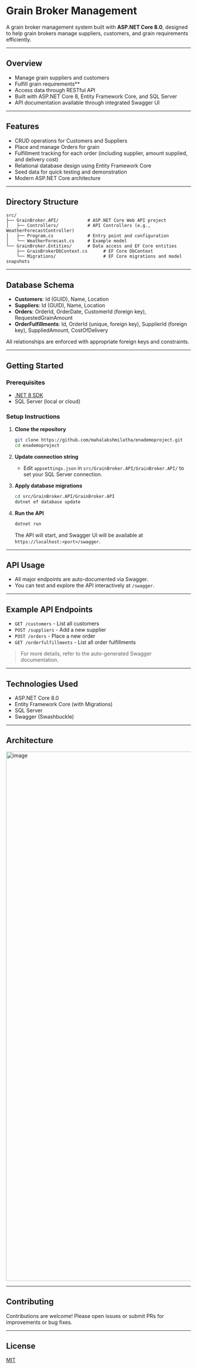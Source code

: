 # Grain Broker Management

A grain broker management system built with **ASP.NET Core 8.0**, designed to help grain brokers manage suppliers, customers, and grain requirements efficiently.

---

## Overview

- Manage grain suppliers and customers
- Fulfill grain requirements**
- Access data through RESTful API
- Built with ASP.NET Core 8, Entity Framework Core, and SQL Server
- API documentation available through integrated Swagger UI

---

## Features

- CRUD operations for Customers and Suppliers
- Place and manage Orders for grain
- Fulfillment tracking for each order (including supplier, amount supplied, and delivery cost)
- Relational database design using Entity Framework Core
- Seed data for quick testing and demonstration
- Modern ASP.NET Core architecture

---

## Directory Structure

```
src/
├── GrainBroker.API/           # ASP.NET Core Web API project
│   ├── Controllers/           # API Controllers (e.g., WeatherForecastController)
│   ├── Program.cs             # Entry point and configuration
│   └── WeatherForecast.cs     # Example model
└── GrainBroker.Entities/      # Data access and EF Core entities
    ├── GrainBrokerDbContext.cs      # EF Core DbContext
    └── Migrations/                  # EF Core migrations and model snapshots
```

---

## Database Schema

- **Customers**: Id (GUID), Name, Location
- **Suppliers**: Id (GUID), Name, Location
- **Orders**: OrderId, OrderDate, CustomerId (foreign key), RequestedGrainAmount
- **OrderFulfillments**: Id, OrderId (unique, foreign key), SupplierId (foreign key), SuppliedAmount, CostOfDelivery

All relationships are enforced with appropriate foreign keys and constraints.

---

## Getting Started

### Prerequisites

- [.NET 8 SDK](https://dotnet.microsoft.com/download/dotnet/8.0)
- SQL Server (local or cloud)

### Setup Instructions

1. **Clone the repository**
    ```bash
    git clone https://github.com/mahalakshmilatha/enademoproject.git
    cd enademoproject
    ```

2. **Update connection string**
    - Edit `appsettings.json` in `src/GrainBroker.API/GrainBroker.API/` to set your SQL Server connection.

3. **Apply database migrations**
    ```bash
    cd src/GrainBroker.API/GrainBroker.API
    dotnet ef database update
    ```

4. **Run the API**
    ```bash
    dotnet run
    ```
    The API will start, and Swagger UI will be available at `https://localhost:<port>/swagger`.

---

## API Usage

- All major endpoints are auto-documented via Swagger.
- You can test and explore the API interactively at `/swagger`.

---

## Example API Endpoints

- `GET /customers` - List all customers
- `POST /suppliers` - Add a new supplier
- `POST /orders` - Place a new order
- `GET /orderfulfillments` - List all order fulfillments

> For more details, refer to the auto-generated Swagger documentation.

---

## Technologies Used

- ASP.NET Core 8.0
- Entity Framework Core (with Migrations)
- SQL Server
- Swagger (Swashbuckle)

---

## Architecture

<img width="2404" height="1444" alt="image" src="https://github.com/user-attachments/assets/ec1174f0-5f6c-4ed4-af1a-47c22c06b216" />

---

## Contributing

Contributions are welcome! Please open issues or submit PRs for improvements or bug fixes.

---

## License

[MIT](LICENSE)
